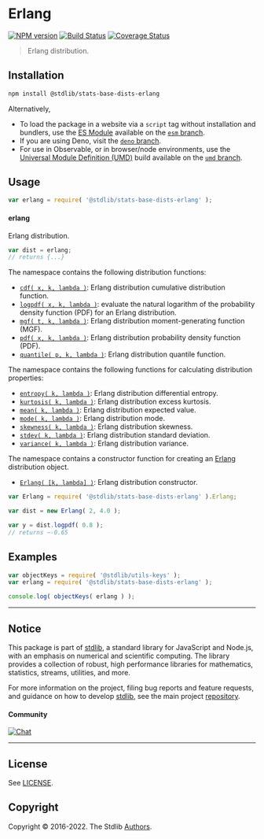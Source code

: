 <!--

@license Apache-2.0

Copyright (c) 2018 The Stdlib Authors.

Licensed under the Apache License, Version 2.0 (the "License");
you may not use this file except in compliance with the License.
You may obtain a copy of the License at

   http://www.apache.org/licenses/LICENSE-2.0

Unless required by applicable law or agreed to in writing, software
distributed under the License is distributed on an "AS IS" BASIS,
WITHOUT WARRANTIES OR CONDITIONS OF ANY KIND, either express or implied.
See the License for the specific language governing permissions and
limitations under the License.

-->

# Erlang

[![NPM version][npm-image]][npm-url] [![Build Status][test-image]][test-url] [![Coverage Status][coverage-image]][coverage-url] <!-- [![dependencies][dependencies-image]][dependencies-url] -->

> Erlang distribution.

<section class="installation">

## Installation

```bash
npm install @stdlib/stats-base-dists-erlang
```

Alternatively,

-   To load the package in a website via a `script` tag without installation and bundlers, use the [ES Module][es-module] available on the [`esm` branch][esm-url].
-   If you are using Deno, visit the [`deno` branch][deno-url].
-   For use in Observable, or in browser/node environments, use the [Universal Module Definition (UMD)][umd] build available on the [`umd` branch][umd-url].

</section>

<section class="usage">

## Usage

```javascript
var erlang = require( '@stdlib/stats-base-dists-erlang' );
```

#### erlang

Erlang distribution.

```javascript
var dist = erlang;
// returns {...}
```

The namespace contains the following distribution functions:

<!-- <toc pattern="*+(cdf|pdf|mgf|quantile)*"> -->

<div class="namespace-toc">

-   <span class="signature">[`cdf( x, k, lambda )`][@stdlib/stats/base/dists/erlang/cdf]</span><span class="delimiter">: </span><span class="description">Erlang distribution cumulative distribution function.</span>
-   <span class="signature">[`logpdf( x, k, lambda )`][@stdlib/stats/base/dists/erlang/logpdf]</span><span class="delimiter">: </span><span class="description">evaluate the natural logarithm of the probability density function (PDF) for an Erlang distribution.</span>
-   <span class="signature">[`mgf( t, k, lambda )`][@stdlib/stats/base/dists/erlang/mgf]</span><span class="delimiter">: </span><span class="description">Erlang distribution moment-generating function (MGF).</span>
-   <span class="signature">[`pdf( x, k, lambda )`][@stdlib/stats/base/dists/erlang/pdf]</span><span class="delimiter">: </span><span class="description">Erlang distribution probability density function (PDF).</span>
-   <span class="signature">[`quantile( p, k, lambda )`][@stdlib/stats/base/dists/erlang/quantile]</span><span class="delimiter">: </span><span class="description">Erlang distribution quantile function.</span>

</div>

<!-- </toc> -->

The namespace contains the following functions for calculating distribution properties:

<!-- <toc pattern="*+(entropy|kurtosis|mean|median|mode|skewness|stdev|variance)*"> -->

<div class="namespace-toc">

-   <span class="signature">[`entropy( k, lambda )`][@stdlib/stats/base/dists/erlang/entropy]</span><span class="delimiter">: </span><span class="description">Erlang distribution differential entropy.</span>
-   <span class="signature">[`kurtosis( k, lambda )`][@stdlib/stats/base/dists/erlang/kurtosis]</span><span class="delimiter">: </span><span class="description">Erlang distribution excess kurtosis.</span>
-   <span class="signature">[`mean( k, lambda )`][@stdlib/stats/base/dists/erlang/mean]</span><span class="delimiter">: </span><span class="description">Erlang distribution expected value.</span>
-   <span class="signature">[`mode( k, lambda )`][@stdlib/stats/base/dists/erlang/mode]</span><span class="delimiter">: </span><span class="description">Erlang distribution mode.</span>
-   <span class="signature">[`skewness( k, lambda )`][@stdlib/stats/base/dists/erlang/skewness]</span><span class="delimiter">: </span><span class="description">Erlang distribution skewness.</span>
-   <span class="signature">[`stdev( k, lambda )`][@stdlib/stats/base/dists/erlang/stdev]</span><span class="delimiter">: </span><span class="description">Erlang distribution standard deviation.</span>
-   <span class="signature">[`variance( k, lambda )`][@stdlib/stats/base/dists/erlang/variance]</span><span class="delimiter">: </span><span class="description">Erlang distribution variance.</span>

</div>

<!-- </toc> -->

The namespace contains a constructor function for creating an [Erlang][erlang-distribution] distribution object.

<!-- <toc pattern="*ctor*"> -->

<div class="namespace-toc">

-   <span class="signature">[`Erlang( [k, lambda] )`][@stdlib/stats/base/dists/erlang/ctor]</span><span class="delimiter">: </span><span class="description">Erlang distribution constructor.</span>

</div>

<!-- </toc> -->

```javascript
var Erlang = require( '@stdlib/stats-base-dists-erlang' ).Erlang;

var dist = new Erlang( 2, 4.0 );

var y = dist.logpdf( 0.8 );
// returns ~-0.65
```

</section>

<!-- /.usage -->

<section class="examples">

## Examples

<!-- TODO: better examples -->

<!-- eslint no-undef: "error" -->

```javascript
var objectKeys = require( '@stdlib/utils-keys' );
var erlang = require( '@stdlib/stats-base-dists-erlang' );

console.log( objectKeys( erlang ) );
```

</section>

<!-- /.examples -->

<!-- Section for related `stdlib` packages. Do not manually edit this section, as it is automatically populated. -->

<section class="related">

</section>

<!-- /.related -->

<!-- Section for all links. Make sure to keep an empty line after the `section` element and another before the `/section` close. -->


<section class="main-repo" >

* * *

## Notice

This package is part of [stdlib][stdlib], a standard library for JavaScript and Node.js, with an emphasis on numerical and scientific computing. The library provides a collection of robust, high performance libraries for mathematics, statistics, streams, utilities, and more.

For more information on the project, filing bug reports and feature requests, and guidance on how to develop [stdlib][stdlib], see the main project [repository][stdlib].

#### Community

[![Chat][chat-image]][chat-url]

---

## License

See [LICENSE][stdlib-license].


## Copyright

Copyright &copy; 2016-2022. The Stdlib [Authors][stdlib-authors].

</section>

<!-- /.stdlib -->

<!-- Section for all links. Make sure to keep an empty line after the `section` element and another before the `/section` close. -->

<section class="links">

[npm-image]: http://img.shields.io/npm/v/@stdlib/stats-base-dists-erlang.svg
[npm-url]: https://npmjs.org/package/@stdlib/stats-base-dists-erlang

[test-image]: https://github.com/stdlib-js/stats-base-dists-erlang/actions/workflows/test.yml/badge.svg?branch=main
[test-url]: https://github.com/stdlib-js/stats-base-dists-erlang/actions/workflows/test.yml?query=branch:main

[coverage-image]: https://img.shields.io/codecov/c/github/stdlib-js/stats-base-dists-erlang/main.svg
[coverage-url]: https://codecov.io/github/stdlib-js/stats-base-dists-erlang?branch=main

<!--

[dependencies-image]: https://img.shields.io/david/stdlib-js/stats-base-dists-erlang.svg
[dependencies-url]: https://david-dm.org/stdlib-js/stats-base-dists-erlang/main

-->

[umd]: https://github.com/umdjs/umd
[es-module]: https://developer.mozilla.org/en-US/docs/Web/JavaScript/Guide/Modules

[deno-url]: https://github.com/stdlib-js/stats-base-dists-erlang/tree/deno
[umd-url]: https://github.com/stdlib-js/stats-base-dists-erlang/tree/umd
[esm-url]: https://github.com/stdlib-js/stats-base-dists-erlang/tree/esm

[chat-image]: https://img.shields.io/gitter/room/stdlib-js/stdlib.svg
[chat-url]: https://gitter.im/stdlib-js/stdlib/

[stdlib]: https://github.com/stdlib-js/stdlib

[stdlib-authors]: https://github.com/stdlib-js/stdlib/graphs/contributors

[stdlib-license]: https://raw.githubusercontent.com/stdlib-js/stats-base-dists-erlang/main/LICENSE

[erlang-distribution]: https://en.wikipedia.org/wiki/Erlang_distribution

<!-- <toc-links> -->

[@stdlib/stats/base/dists/erlang/ctor]: https://github.com/stdlib-js/stats-base-dists-erlang-ctor

[@stdlib/stats/base/dists/erlang/entropy]: https://github.com/stdlib-js/stats-base-dists-erlang-entropy

[@stdlib/stats/base/dists/erlang/kurtosis]: https://github.com/stdlib-js/stats-base-dists-erlang-kurtosis

[@stdlib/stats/base/dists/erlang/mean]: https://github.com/stdlib-js/stats-base-dists-erlang-mean

[@stdlib/stats/base/dists/erlang/mode]: https://github.com/stdlib-js/stats-base-dists-erlang-mode

[@stdlib/stats/base/dists/erlang/skewness]: https://github.com/stdlib-js/stats-base-dists-erlang-skewness

[@stdlib/stats/base/dists/erlang/stdev]: https://github.com/stdlib-js/stats-base-dists-erlang-stdev

[@stdlib/stats/base/dists/erlang/variance]: https://github.com/stdlib-js/stats-base-dists-erlang-variance

[@stdlib/stats/base/dists/erlang/cdf]: https://github.com/stdlib-js/stats-base-dists-erlang-cdf

[@stdlib/stats/base/dists/erlang/logpdf]: https://github.com/stdlib-js/stats-base-dists-erlang-logpdf

[@stdlib/stats/base/dists/erlang/mgf]: https://github.com/stdlib-js/stats-base-dists-erlang-mgf

[@stdlib/stats/base/dists/erlang/pdf]: https://github.com/stdlib-js/stats-base-dists-erlang-pdf

[@stdlib/stats/base/dists/erlang/quantile]: https://github.com/stdlib-js/stats-base-dists-erlang-quantile

<!-- </toc-links> -->

</section>

<!-- /.links -->
